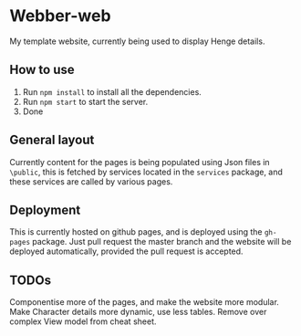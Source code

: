 # Webber-web
My template website, currently being used to display Henge details. 

## How to use
1. Run `npm install` to install all the dependencies.
2. Run `npm start` to start the server.
3. Done


## General layout
Currently content for the pages is being populated using Json files in `\public`, this is fetched by services located
in the `services` package, and these services are called by various pages. 


## Deployment
This is currently hosted on github pages, and is deployed using the `gh-pages` package. Just pull request the master branch
and the website will be deployed automatically, provided the pull request is accepted. 


## TODOs
Componentise more of the pages, and make the website more modular.
Make Character details more dynamic, use less tables. 
Remove over complex View model from cheat sheet.